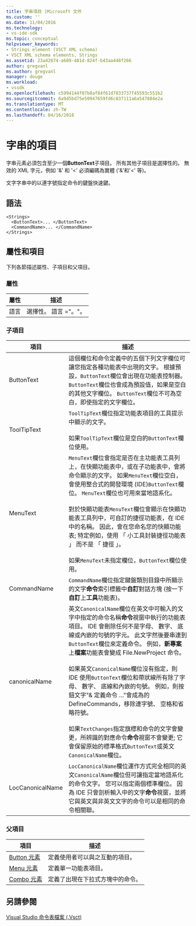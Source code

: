 ```yaml
---
title: 字串項目 |Microsoft 文件
ms.custom: ''
ms.date: 11/04/2016
ms.technology:
- vs-ide-sdk
ms.topic: conceptual
helpviewer_keywords:
- Strings element (VSCT XML schema)
- VSCT XML schema elements, Strings
ms.assetid: 23a42074-a689-481d-824f-b43aa448f266
author: gregvanl
ms.author: gregvanl
manager: douge
ms.workload:
- vssdk
ms.openlocfilehash: c5994144f07b8af84f61d7833737f45593c551b2
ms.sourcegitcommit: 6a9d5bd75e50947659fd6c837111a6a547884e2a
ms.translationtype: MT
ms.contentlocale: zh-TW
ms.lasthandoff: 04/16/2018
---
```

# <a name="strings-element"></a>字串的項目
字串元素必須包含至少一個**ButtonText**子項目。 所有其他子項目是選擇性的。 無效的 XML 字元，例如 '&' 和 '<' 必須編碼為實體 ('&amp;'和'&lt;' 等)。  
  
 文字字串中的以連字號指定命令的鍵盤快速鍵。  
  
## <a name="syntax"></a>語法  
  
```  
<Strings>  
  <ButtonText>... </ButtonText>  
  <CommandName>... </CommandName>  
</Strings>  
```  
  
## <a name="attributes-and-elements"></a>屬性和項目  
 下列各節描述屬性、子項目和父項目。  
  
### <a name="attributes"></a>屬性  
  
|屬性|描述|  
|---------------|-----------------|  
|語言|選擇性。 語言 ="。"。|  
  
### <a name="child-elements"></a>子項目  
  
|項目|描述|  
|-------------|-----------------|  
|ButtonText|這個欄位和命令定義中的五個下列文字欄位可讓您指定各種功能表中出現的文字。 根據預設，`ButtonText`欄位會出現在功能表控制器。 `ButtonText`欄位也會成為預設值，如果是空白的其他文字欄位。 `ButtonText`欄位不可為空白，即使指定的文字欄位。|  
|ToolTipText|`ToolTipText`欄位指定功能表項目的工具提示中顯示的文字。<br /><br /> 如果`ToolTipText`欄位是空白的`ButtonText`欄位使用。|  
|MenuText|`MenuText`欄位會指定是否在主功能表工具列上，在快顯功能表中，或在子功能表中，會將命令顯示的文字。 如果`MenuText`欄位空白，會使用整合式的開發環境 (IDE)`ButtonText`欄位。 `MenuText`欄位也可用來當地語系化。<br /><br /> 對於快顯功能表`MenuText`欄位會顯示在快顯功能表工具列中，可自訂的捷徑功能表，在 IDE 中的名稱。 因此，會在您命名您的快顯功能表; 特定例如，使用 「 小工具封裝捷徑功能表 」 而不是 「 捷徑 」。<br /><br /> 如果`MenuText`未指定欄位，`ButtonText`欄位使用。|  
|CommandName|`CommandName`欄位指定鍵盤類別目錄中所顯示的文字**命令**索引標籤中**自訂**對話方塊 (按一下**自訂**上**工具**功能表)。|  
|canonicalName|英文`CanonicalName`欄位在英文中可輸入的文字中指定的命令名稱**命令**視窗中執行的功能表項目。 IDE 會刪除任何不是字母、 數字、 底線或內嵌的句號的字元。 此文字然後要串連到`ButtonText`欄位來定義命令。 例如，**新專案**上**檔案**功能表會變成 File.NewProject 命令。<br /><br /> 如果英文`CanonicalName`欄位沒有指定，則 IDE 使用`ButtonText`欄位和帶狀線所有除了字母、 數字、 底線和內嵌的句號。 例如，則按鈕文字"& 定義命令 …"會成為的 DefineCommands，移除連字號、 空格和省略符號。<br /><br /> 如果`TextChanges`指定旗標和命令的文字會變更，所辨識的對應命令**命令**視窗不會變更; 它會保留原始的標準格式`ButtonText`或英文`CanonicalName`欄位。|  
|LocCanonicalName|`LocCanonicalName`欄位運作方式完全相同的英文`CanonicalName`欄位但可讓指定當地語系化的命令文字。 您可以指定兩個標準欄位。 因為 IDE 只會剖析輸入中的文字**命令**視窗，並將它與英文與非英文文字的命令可以是相同的命令相關聯。|  
  
### <a name="parent-elements"></a>父項目  
  
|項目|描述|  
|-------------|-----------------|  
|[Button 元素](../extensibility/button-element.md)|定義使用者可以與之互動的項目。|  
|[Menu 元素](../extensibility/menu-element.md)|定義單一功能表項目。|  
|[Combo 元素](../extensibility/combo-element.md)|定義了出現在下拉式方塊中的命令。|  
  
## <a name="see-also"></a>另請參閱  
 [Visual Studio 命令表檔案 (.Vsct)](../extensibility/internals/visual-studio-command-table-dot-vsct-files.md)
